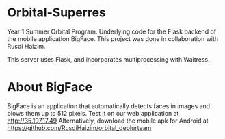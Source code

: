 # Orbital-Superres
Year 1 Summer Orbital Program. 
Underlying code for the Flask backend of the mobile application BigFace.
This project was done in collaboration with Rusdi Haizim.

This server uses Flask, and incorporates multiprocessing with Waitress.

# About BigFace
BigFace is an application that automatically detects faces in images and blows them up to 512 pixels. 
Test it on our web application at http://35.197.17.49
Alternatively, download the mobile apk for Android at https://github.com/RusdiHaizim/orbital_deblurteam

